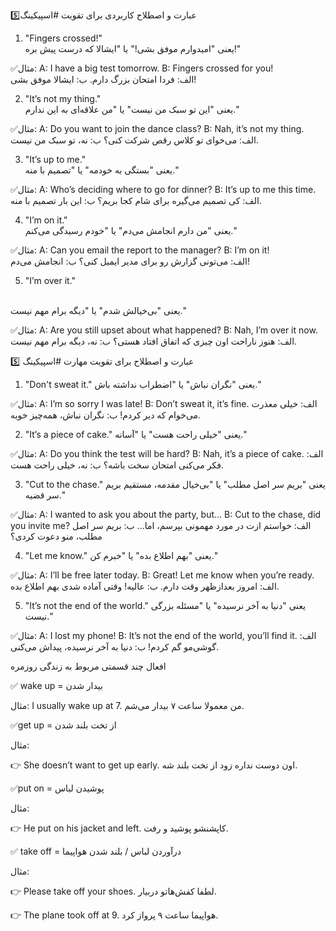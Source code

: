 5️⃣عبارت و اصطلاح کاربردی برای تقویت #اسپیکینگ 

1. "Fingers crossed!"<br>
یعنی "امیدوارم موفق بشی!" یا "ایشالا که درست پیش بره!"

✅مثال:
A: I have a big test tomorrow.
B: Fingers crossed for you!<br>
الف: فردا امتحان بزرگ دارم.
ب: ایشالا موفق بشی!

2. "It’s not my thing."<br>
یعنی "این تو سبک من نیست" یا "من علاقه‌ای به این ندارم."

✅مثال:
A: Do you want to join the dance class?
B: Nah, it’s not my thing.<br>
الف: می‌خوای تو کلاس رقص شرکت کنی؟
ب: نه، تو سبک من نیست.


3. "It’s up to me."<br>
یعنی "بستگی به خودمه" یا "تصمیم با منه."

✅مثال:
A: Who’s deciding where to go for dinner?
B: It’s up to me this time.<br>
الف: کی تصمیم می‌گیره برای شام کجا بریم؟
ب: این بار تصمیم با منه.

4. "I’m on it."<br>
یعنی "من دارم انجامش می‌دم" یا "خودم رسیدگی می‌کنم."

✅مثال:
A: Can you email the report to the manager?
B: I’m on it!<br>
الف: می‌تونی گزارش رو برای مدیر ایمیل کنی؟
ب: انجامش می‌دم!

5. "I’m over it."
<br>
یعنی "بی‌خیالش شدم" یا "دیگه برام مهم نیست."

✅مثال:
A: Are you still upset about what happened?
B: Nah, I’m over it now.
الف: هنوز ناراحت اون چیزی که اتفاق افتاد هستی؟
ب: نه، دیگه برام مهم نیست.


5️⃣ عبارت و اصطلاح برای تقویت مهارت #اسپیکینگ 
1. "Don't sweat it."
یعنی "نگران نباش" یا "اضطراب نداشته باش."

✅مثال:
A: I’m so sorry I was late!
B: Don’t sweat it, it’s fine.
الف: خیلی معذرت می‌خوام که دیر کردم!
ب: نگران نباش، همه‌چیز خوبه.

2. "It’s a piece of cake."
یعنی "خیلی راحت هست" یا "آسانه."

✅مثال:
A: Do you think the test will be hard?
B: Nah, it’s a piece of cake.
الف: فکر می‌کنی امتحان سخت باشه؟
ب: نه، خیلی راحت هست.

3. "Cut to the chase."
یعنی "بریم سر اصل مطلب" یا "بی‌خیال مقدمه، مستقیم بریم سر قضیه."

✅مثال:
A: I wanted to ask you about the party, but...
B: Cut to the chase, did you invite me?
الف: خواستم ازت در مورد مهمونی بپرسم، اما...
ب: بریم سر اصل مطلب، منو دعوت کردی؟

4. "Let me know."
یعنی "بهم اطلاع بده" یا "خبرم کن."

✅مثال:
A: I’ll be free later today.
B: Great! Let me know when you’re ready.
الف: امروز بعدازظهر وقت دارم.
ب: عالیه! وقتی آماده شدی بهم اطلاع بده.

5. "It’s not the end of the world."
یعنی "دنیا به آخر نرسیده" یا "مسئله بزرگی نیست."

✅مثال:
A: I lost my phone!
B: It’s not the end of the world, you’ll find it.
الف: گوشی‌مو گم کردم!
ب: دنیا به آخر نرسیده، پیداش می‌کنی.


افعال چند قسمتی مربوط به زندگی روزمره

✅ wake up = بیدار شدن

مثال:
I usually wake up at 7.
من معمولا ساعت ۷ بیدار می‌شم.

✅get up = از تخت بلند شدن

مثال:

👉 She doesn’t want to get up early.
اون دوست نداره زود از تخت بلند شه.

✅put on = پوشیدن لباس

مثال:

👉 He put on his jacket and left.
کاپشنشو پوشید و رفت.

✅ take off = درآوردن لباس / بلند شدن هواپیما

مثال:

👉 Please take off your shoes.
لطفا کفش‌هاتو دربیار.

👉 The plane took off at 9.
هواپیما ساعت ۹ پرواز کرد.
